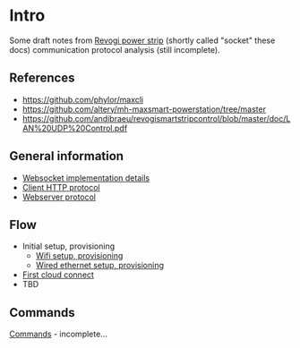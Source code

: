 # Intro

Some draft notes from [Revogi power strip](https://www.revogi.com/smartpowerstrip-eu/) (shortly called "socket" these docs) communication protocol analysis (still incomplete).

## References

- <https://github.com/phylor/maxcli>
- <https://github.com/altery/mh-maxsmart-powerstation/tree/master>
- <https://github.com/andibraeu/revogismartstripcontrol/blob/master/doc/LAN%20UDP%20Control.pdf>

## General information

- [Websocket implementation details](Websocket.md)
- [Client HTTP protocol](ClientHttp.md)
- [Webserver protocol](WiredSetup.md)

## Flow

- Initial setup, provisioning
  - [Wifi setup, provisioning](WifiSetup.md)
  - [Wired ethernet setup, provisioning](WiredSetup.md)
- [First cloud connect](FirstCloudConnect.md)
- TBD

## Commands

[Commands](commands/cmds.md) - incomplete...